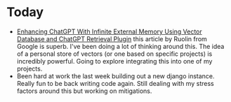 # Today

* [Enhancing ChatGPT With Infinite External Memory Using Vector Database and ChatGPT Retrieval Plugin](https://betterprogramming.pub/enhancing-chatgpt-with-infinite-external-memory-using-vector-database-and-chatgpt-retrieval-plugin-b6f4ea16ab8) this article by Ruolin from Google is superb. I've been doing a lot of thinking around this. The idea of a personal store of vectors (or one based on specific projects) is incredibly powerful. Going to explore integrating this into one of my projects.
* Been hard at work the last week building out a new django instance. Really fun to be back writing code again. Still dealing with my stress factors around this but working on mitigations.
